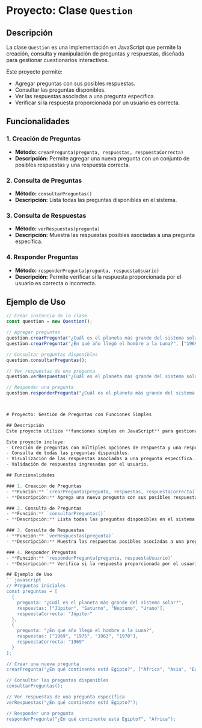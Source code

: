 # Proyecto: Clase `Question`

## Descripción
La clase `Question` es una implementación en JavaScript que permite la creación, consulta y manipulación de preguntas y respuestas, diseñada para gestionar cuestionarios interactivos.

Este proyecto permite:
- Agregar preguntas con sus posibles respuestas.
- Consultar las preguntas disponibles.
- Ver las respuestas asociadas a una pregunta específica.
- Verificar si la respuesta proporcionada por un usuario es correcta.

## Funcionalidades

### 1. Creación de Preguntas
- **Método:** `crearPregunta(pregunta, respuestas, respuestaCorrecta)`
- **Descripción:** Permite agregar una nueva pregunta con un conjunto de posibles respuestas y una respuesta correcta.

### 2. Consulta de Preguntas
- **Método:** `consultarPreguntas()`
- **Descripción:** Lista todas las preguntas disponibles en el sistema.

### 3. Consulta de Respuestas
- **Método:** `verRespuestas(pregunta)`
- **Descripción:** Muestra las respuestas posibles asociadas a una pregunta específica.

### 4. Responder Preguntas
- **Método:** `responderPregunta(pregunta, respuestaUsuario)`
- **Descripción:** Permite verificar si la respuesta proporcionada por el usuario es correcta o incorrecta.

## Ejemplo de Uso
```javascript
// Crear instancia de la clase
const question = new Question();

// Agregar preguntas
question.crearPregunta("¿Cuál es el planeta más grande del sistema solar?", ["Júpiter", "Saturno", "Neptuno", "Urano"], "Júpiter");
question.crearPregunta("¿En qué año llegó el hombre a la Luna?", ["1969", "1975", "1963", "1970"], "1969");

// Consultar preguntas disponibles
question.consultarPreguntas();

// Ver respuestas de una pregunta
question.verRespuestas("¿Cuál es el planeta más grande del sistema solar?");

// Responder una pregunta
question.responderPregunta("¿Cuál es el planeta más grande del sistema solar?", "Júpiter");



# Proyecto: Gestión de Preguntas con Funciones Simples

## Descripción
Este proyecto utiliza **funciones simples en JavaScript** para gestionar preguntas y respuestas. Es una implementación básica y efectiva para manejar cuestionarios o encuestas de manera interactiva, utilizando un array global para almacenar las preguntas y respuestas.

Este proyecto incluye:
- Creación de preguntas con múltiples opciones de respuesta y una respuesta correcta.
- Consulta de todas las preguntas disponibles.
- Visualización de las respuestas asociadas a una pregunta específica.
- Validación de respuestas ingresadas por el usuario.

## Funcionalidades

### 1. Creación de Preguntas
- **Función:** `crearPregunta(pregunta, respuestas, respuestaCorrecta)`
- **Descripción:** Agrega una nueva pregunta con sus posibles respuestas y su respuesta correcta al array global `preguntas`.

### 2. Consulta de Preguntas
- **Función:** `consultarPreguntas()`
- **Descripción:** Lista todas las preguntas disponibles en el sistema.

### 3. Consulta de Respuestas
- **Función:** `verRespuestas(pregunta)`
- **Descripción:** Muestra las respuestas posibles asociadas a una pregunta específica.

### 4. Responder Preguntas
- **Función:** `responderPregunta(pregunta, respuestaUsuario)`
- **Descripción:** Verifica si la respuesta proporcionada por el usuario es correcta o incorrecta.

## Ejemplo de Uso
```javascript
// Preguntas iniciales
const preguntas = [
  {
    pregunta: "¿Cuál es el planeta más grande del sistema solar?",
    respuestas: ["Júpiter", "Saturno", "Neptuno", "Urano"],
    respuestaCorrecta: "Júpiter"
  },
  {
    pregunta: "¿En qué año llegó el hombre a la Luna?",
    respuestas: ["1969", "1975", "1963", "1970"],
    respuestaCorrecta: "1969"
  }
];

// Crear una nueva pregunta
crearPregunta("¿En qué continente está Egipto?", ["África", "Asia", "Europa", "América"], "África");

// Consultar las preguntas disponibles
consultarPreguntas();

// Ver respuestas de una pregunta específica
verRespuestas("¿En qué continente está Egipto?");

// Responder una pregunta
responderPregunta("¿En qué continente está Egipto?", "Africa");

